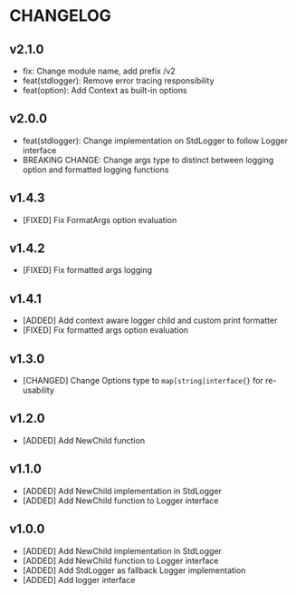 # CHANGELOG

## v2.1.0

- fix: Change module name, add prefix /v2
- feat(stdlogger): Remove error tracing responsibility
- feat(option): Add Context as built-in options

## v2.0.0

- feat(stdlogger): Change implementation on StdLogger to follow Logger interface
- BREAKING CHANGE: Change args type to distinct between logging option and formatted logging functions

## v1.4.3

- [FIXED] Fix FormatArgs option evaluation

## v1.4.2

- [FIXED] Fix formatted args logging

## v1.4.1

- [ADDED] Add context aware logger child and custom print formatter
- [FIXED] Fix formatted args option evaluation

## v1.3.0

- [CHANGED] Change Options type to `map[string]interface{}` for re-usability

## v1.2.0

- [ADDED] Add NewChild function

## v1.1.0

- [ADDED] Add NewChild implementation in StdLogger
- [ADDED] Add NewChild function to Logger interface

## v1.0.0

- [ADDED] Add NewChild implementation in StdLogger
- [ADDED] Add NewChild function to Logger interface
- [ADDED] Add StdLogger as fallback Logger implementation
- [ADDED] Add logger interface

